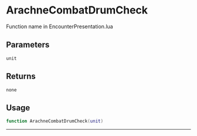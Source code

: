 # ArachneCombatDrumCheck
Function name in EncounterPresentation.lua
## Parameters
`unit`
## Returns
`none`
## Usage
```lua
function ArachneCombatDrumCheck(unit)
```
---
